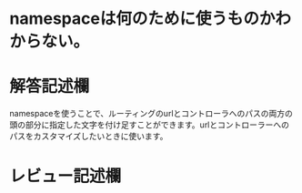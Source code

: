 # namespaceは何のために使うものかわからない。
# 解答記述欄

namespaceを使うことで、ルーティングのurlとコントローラへのパスの両方の頭の部分に指定した文字を付け足すことができます。urlとコントローラーへのパスをカスタマイズしたいときに使います。




# レビュー記述欄

